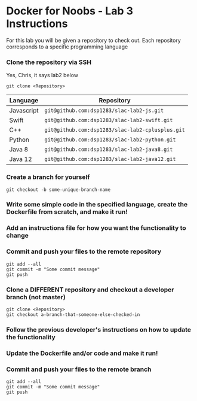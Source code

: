 # Docker for Noobs - Lab 3 Instructions
For this lab you will be given a repository to check out. Each repository corresponds to a specific programming language
### Clone the repository via SSH
Yes, Chris, it says lab2 below

`git clone <Repository>`

Language | Repository
-------- | ----------
Javascript | `git@github.com:dsp1283/slac-lab2-js.git`
Swift | `git@github.com:dsp1283/slac-lab2-swift.git`
C++ | `git@github.com:dsp1283/slac-lab2-cplusplus.git`
Python | `git@github.com:dsp1283/slac-lab2-python.git`
Java 8 | `git@github.com:dsp1283/slac-lab2-java8.git`
Java 12 | `git@github.com:dsp1283/slac-lab2-java12.git`

### Create a branch for yourself
`git checkout -b some-unique-branch-name`
### Write some simple code in the specified language, create the Dockerfile from scratch, and make it run!
### Add an instructions file for how you want the functionality to change
### Commit and push your files to the remote repository
```
git add --all
git commit -m "Some commit message"
git push
```
### Clone a DIFFERENT repository and checkout a developer branch (not master)
```
git clone <Repository>
git checkout a-branch-that-someone-else-checked-in
```
### Follow the previous developer's instructions on how to update the functionality
### Update the Dockerfile and/or code and make it run!
### Commit and push your files to the remote branch
```
git add --all
git commit -m "Some commit message"
git push
```
